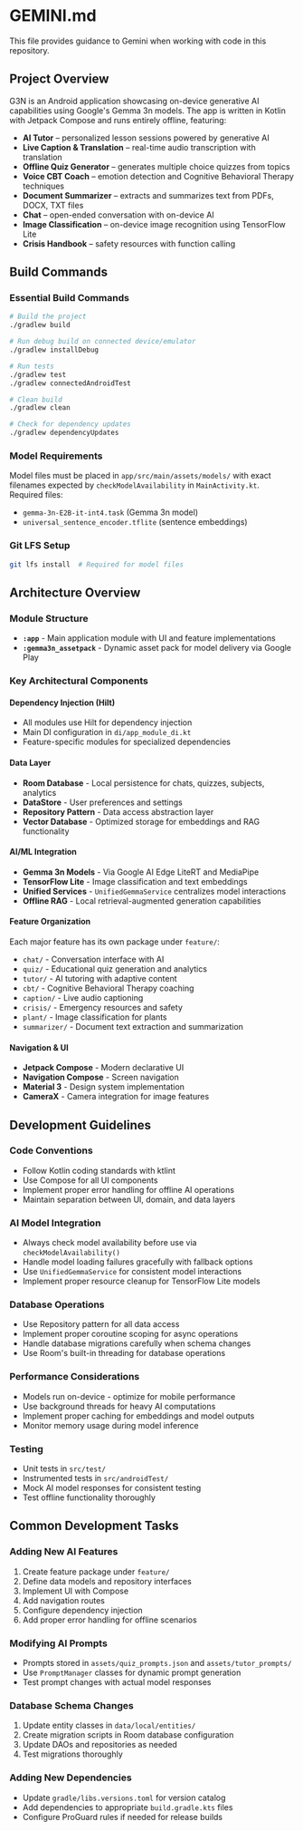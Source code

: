 # GEMINI.md

This file provides guidance to Gemini when working with code in this repository.

## Project Overview

G3N is an Android application showcasing on-device generative AI capabilities using Google's Gemma 3n models. The app is written in Kotlin with Jetpack Compose and runs entirely offline, featuring:

- **AI Tutor** – personalized lesson sessions powered by generative AI
- **Live Caption & Translation** – real-time audio transcription with translation
- **Offline Quiz Generator** – generates multiple choice quizzes from topics
- **Voice CBT Coach** – emotion detection and Cognitive Behavioral Therapy techniques
- **Document Summarizer** – extracts and summarizes text from PDFs, DOCX, TXT files
- **Chat** – open-ended conversation with on-device AI
- **Image Classification** – on-device image recognition using TensorFlow Lite
- **Crisis Handbook** – safety resources with function calling

## Build Commands

### Essential Build Commands
```bash
# Build the project
./gradlew build

# Run debug build on connected device/emulator
./gradlew installDebug

# Run tests
./gradlew test
./gradlew connectedAndroidTest

# Clean build
./gradlew clean

# Check for dependency updates
./gradlew dependencyUpdates
```

### Model Requirements
Model files must be placed in `app/src/main/assets/models/` with exact filenames expected by `checkModelAvailability` in `MainActivity.kt`. Required files:
- `gemma-3n-E2B-it-int4.task` (Gemma 3n model)
- `universal_sentence_encoder.tflite` (sentence embeddings)

### Git LFS Setup
```bash
git lfs install  # Required for model files
```

## Architecture Overview

### Module Structure
- **`:app`** - Main application module with UI and feature implementations
- **`:gemma3n_assetpack`** - Dynamic asset pack for model delivery via Google Play

### Key Architectural Components

#### Dependency Injection (Hilt)
- All modules use Hilt for dependency injection
- Main DI configuration in `di/app_module_di.kt`
- Feature-specific modules for specialized dependencies

#### Data Layer
- **Room Database** - Local persistence for chats, quizzes, subjects, analytics
- **DataStore** - User preferences and settings
- **Repository Pattern** - Data access abstraction layer
- **Vector Database** - Optimized storage for embeddings and RAG functionality

#### AI/ML Integration
- **Gemma 3n Models** - Via Google AI Edge LiteRT and MediaPipe
- **TensorFlow Lite** - Image classification and text embeddings
- **Unified Services** - `UnifiedGemmaService` centralizes model interactions
- **Offline RAG** - Local retrieval-augmented generation capabilities

#### Feature Organization
Each major feature has its own package under `feature/`:
- `chat/` - Conversation interface with AI
- `quiz/` - Educational quiz generation and analytics
- `tutor/` - AI tutoring with adaptive content
- `cbt/` - Cognitive Behavioral Therapy coaching
- `caption/` - Live audio captioning
- `crisis/` - Emergency resources and safety
- `plant/` - Image classification for plants
- `summarizer/` - Document text extraction and summarization

#### Navigation & UI
- **Jetpack Compose** - Modern declarative UI
- **Navigation Compose** - Screen navigation
- **Material 3** - Design system implementation
- **CameraX** - Camera integration for image features

## Development Guidelines

### Code Conventions
- Follow Kotlin coding standards with ktlint
- Use Compose for all UI components
- Implement proper error handling for offline AI operations
- Maintain separation between UI, domain, and data layers

### AI Model Integration
- Always check model availability before use via `checkModelAvailability()`
- Handle model loading failures gracefully with fallback options
- Use `UnifiedGemmaService` for consistent model interactions
- Implement proper resource cleanup for TensorFlow Lite models

### Database Operations
- Use Repository pattern for all data access
- Implement proper coroutine scoping for async operations
- Handle database migrations carefully when schema changes
- Use Room's built-in threading for database operations

### Performance Considerations
- Models run on-device - optimize for mobile performance
- Use background threads for heavy AI computations
- Implement proper caching for embeddings and model outputs
- Monitor memory usage during model inference

### Testing
- Unit tests in `src/test/`
- Instrumented tests in `src/androidTest/`
- Mock AI model responses for consistent testing
- Test offline functionality thoroughly

## Common Development Tasks

### Adding New AI Features
1. Create feature package under `feature/`
2. Define data models and repository interfaces
3. Implement UI with Compose
4. Add navigation routes
5. Configure dependency injection
6. Add proper error handling for offline scenarios

### Modifying AI Prompts
- Prompts stored in `assets/quiz_prompts.json` and `assets/tutor_prompts/`
- Use `PromptManager` classes for dynamic prompt generation
- Test prompt changes with actual model responses

### Database Schema Changes
1. Update entity classes in `data/local/entities/`
2. Create migration scripts in Room database configuration
3. Update DAOs and repositories as needed
4. Test migrations thoroughly

### Adding New Dependencies
- Update `gradle/libs.versions.toml` for version catalog
- Add dependencies to appropriate `build.gradle.kts` files
- Configure ProGuard rules if needed for release builds